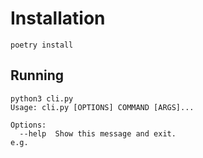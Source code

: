 # Installation

```
poetry install
```

## Running

```
python3 cli.py
Usage: cli.py [OPTIONS] COMMAND [ARGS]...

Options:
  --help  Show this message and exit.
e.g.
```

```

